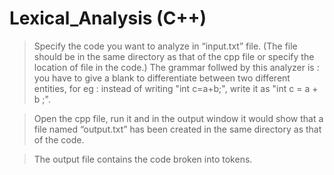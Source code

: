 # Lexical_Analysis (C++)

> Specify the code you want to analyze in “input.txt” file. (The file should be in the same directory as that of the cpp file or specify the location of file in the code.) The grammar follwed by this analyzer is : you have to give a blank to differentiate between two different entities, for eg : instead of writing "int c=a+b;", write it as "int c = a + b ;". 

> Open the cpp file, run it and in the output window it would show that a file named “output.txt” has been created in the same directory as that of the code.
 
> The output file contains the code broken into tokens.
